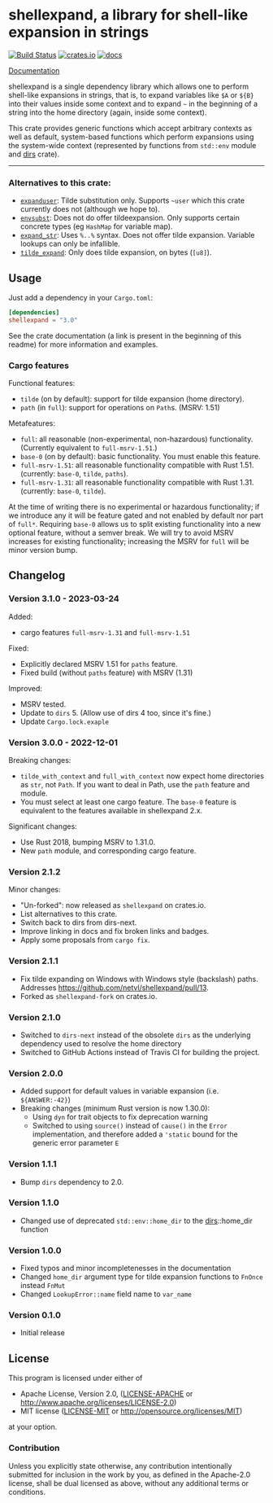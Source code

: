 shellexpand, a library for shell-like expansion in strings
==========================================================

[![Build Status][actions]](https://gitlab.com/ijackson/rust-shellexpand/-/pipelines)
[![crates.io][crates]](https://crates.io/crates/shellexpand)
[![docs][docs]](https://docs.rs/shellexpand)

  [actions]: https://img.shields.io/gitlab/pipeline-status/ijackson/rust-shellexpand?branch=main&style=flat-square
  [crates]: https://img.shields.io/crates/v/shellexpand.svg?style=flat-square
  [docs]: https://img.shields.io/badge/docs-latest%20release-6495ed.svg?style=flat-square

[Documentation](https://docs.rs/shellexpand/)

shellexpand is a single dependency library which allows one to perform shell-like expansions in strings,
that is, to expand variables like `$A` or `${B}` into their values inside some context and to expand
`~` in the beginning of a string into the home directory (again, inside some context).

This crate provides generic functions which accept arbitrary contexts as well as default, system-based
functions which perform expansions using the system-wide context (represented by functions from `std::env`
module and [dirs](https://crates.io/crates/dirs) crate).

---

### Alternatives to this crate:

 * [`expanduser`](https://docs.rs/expanduser/latest/expanduser/):
   Tilde substitution only.
   Supports `~user` which this crate currently does not
   (although we hope to).
 * [`envsubst`](https://docs.rs/envsubst/latest/envsubst/):
   Does not do offer tildeexpansion.
   Only supports certain concrete types
   (eg `HashMap` for variable map).
 * [`expand_str`](https://crates.io/crates/expand_str):
   Uses `%..%` syntax.
   Does not offer tilde expansion.
   Variable lookups can only be infallible.
 * [`tilde_expand`](https://crates.io/crates/tilde-expand):
   Only does tilde expansion, on bytes (`[u8]`).

## Usage

Just add a dependency in your `Cargo.toml`:

```toml
[dependencies]
shellexpand = "3.0"
```

See the crate documentation (a link is present in the beginning of this readme) for more information
and examples.

### Cargo features

Functional features:

 * `tilde` (on by default): support for tilde expansion (home directory).
 * `path` (in `full`): support for operations on `Path`s.  (MSRV: 1.51)

Metafeatures:

 * `full`: all reasonable (non-experimental, non-hazardous) functionality.
   (Currently equivalent to `full-msrv-1.51`.)
 * `base-0` (on by default): basic functionality.
   You must enable this feature.
 * `full-msrv-1.51`: all reasonable functionality compatible with Rust 1.51.
   (currently: `base-0`, `tilde`, `paths`).
 * `full-msrv-1.31`: all reasonable functionality compatible with Rust 1.31.
   (currently: `base-0`, `tilde`).

At the time of writing there is no experimental or hazardous functionality;
if we introduce any it will be feature gated and not enabled by default nor part of `full*`.
Requiring `base-0` allows us to split existing functionality into a new optional feature,
without a semver break.
We will try to avoid MSRV increases for existing functionality;
increasing the MSRV for `full` will be minor version bump.

## Changelog

### Version 3.1.0 - 2023-03-24

Added:

* cargo features `full-msrv-1.31` and `full-msrv-1.51`

Fixed:

* Explicitly declared MSRV 1.51 for `paths` feature.
* Fixed build (without `paths` feature) with MSRV (1.31)

Improved:

* MSRV tested.
* Update to `dirs` 5.  (Allow use of dirs 4 too, since it's fine.)
* Update `Cargo.lock.exaple`

### Version 3.0.0 - 2022-12-01

Breaking changes:

* `tilde_with_context` and `full_with_context` now expect home directories as `str`, not `Path`.
  If you want to deal in Path, use the `path` feature and module.
* You must select at least one cargo feature.
  The `base-0` feature is equivalent to the features available in shellexpand 2.x.

Significant changes:

* Use Rust 2018, bumping MSRV to 1.31.0.
* New `path` module, and corresponding cargo feature.

### Version 2.1.2

Minor changes:

* "Un-forked": now released as `shellexpand` on crates.io.
* List alternatives to this crate.
* Switch back to dirs from dirs-next.
* Improve linking in docs and fix broken links and badges.
* Apply some proposals from `cargo fix`.

### Version 2.1.1

* Fix tilde expanding on Windows with Windows style (backslash) paths.
  Addresses <https://github.com/netvl/shellexpand/pull/13>.
* Forked as `shellexpand-fork` on crates.io.

### Version 2.1.0

* Switched to `dirs-next` instead of the obsolete `dirs` as the underlying dependency used to resolve the home directory
* Switched to GitHub Actions instead of Travis CI for building the project.

### Version 2.0.0

* Added support for default values in variable expansion (i.e. `${ANSWER:-42}`)
* Breaking changes (minimum Rust version is now 1.30.0):
  + Using `dyn` for trait objects to fix deprecation warning
  + Switched to using `source()` instead of `cause()` in the `Error` implementation, and
    therefore added a `'static` bound for the generic error parameter `E`

### Version 1.1.1

* Bump `dirs` dependency to 2.0.

### Version 1.1.0

* Changed use of deprecated `std::env::home_dir` to the [dirs](https://crates.io/crates/dirs)::home_dir function

### Version 1.0.0

* Fixed typos and minor incompletenesses in the documentation
* Changed `home_dir` argument type for tilde expansion functions to `FnOnce` instead `FnMut`
* Changed `LookupError::name` field name to `var_name`

### Version 0.1.0

* Initial release

## License

This program is licensed under either of

 * Apache License, Version 2.0, ([LICENSE-APACHE](LICENSE-APACHE) or http://www.apache.org/licenses/LICENSE-2.0)
 * MIT license ([LICENSE-MIT](LICENSE-MIT) or http://opensource.org/licenses/MIT)

at your option.

### Contribution

Unless you explicitly state otherwise, any contribution intentionally submitted
for inclusion in the work by you, as defined in the Apache-2.0 license, shall be dual licensed 
as above, without any additional terms or conditions.
